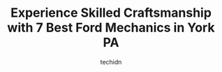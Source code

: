 ---
layout: ampstory
image: https://images.unsplash.com/photo-1607120717423-5cfbccc9e245?ixlib=rb-4.0.3&ixid=MnwxMjA3fDB8MHxwaG90by1wYWdlfHx8fGVufDB8fHx8&auto=format&fit=crop&w=640&h=853&q=80
author: techidn
featured: false
description: Looking for reliable and skilled Ford Mechanic in York PA, USA? Your search ends here with the 7 best Ford Mechanic in town. With their expertise and commitment to delivering exceptional ser
title: Experience Skilled Craftsmanship with 7 Best Ford Mechanics in York PA
cover:
   title: Experience Skilled Craftsmanship with 7 Best Ford Mechanics in York PA
   subtitle: Rickpate
   background: https://images.unsplash.com/photo-1607120717423-5cfbccc9e245?ixlib=rb-4.0.3&ixid=MnwxMjA3fDB8MHxwaG90by1wYWdlfHx8fGVufDB8fHx8&auto=format&fit=crop&w=640&h=853&q=80

pages: 
 - layout: thirds
   top: <h1>#1 Geos Auto Repair LLC</h1>
   bottom: "<p>Theyre honest and treat me well. Doesnt feel like theyre out to just get my money. Great work. Always busy so dont wait till the last minute to send your vehicle in.</p>"
   background: https://www.knot35.com/toplist/wp-content/uploads/2023/06/best-ford-mechanic-1-in-york-pa-1685837264.jpeg
   backgroundblur: true
 - layout: thirds
   top: <h1>#2 Pilgrims Car Care Center</h1>
   bottom: "<p>367 Rose Ave, York, PA 17401, United States</p>"
   background: https://www.knot35.com/toplist/wp-content/uploads/2023/06/best-ford-mechanic-2-in-york-pa-1685837265.jpeg
   cta:
      link: https://www.knot35.com/toplist/experience-skilled-craftsmanship-with-7-best-ford-mechanics-in-york-pa/
      text: Experience Skilled Craftsmanship with 7 Best Ford Mechanics in York PA
 - layout: thirds
   top: <h1>#3 Rodneys Auto Repair Shop</h1>
   bottom: "<p>450 N George St, York, PA 17401, United States</p>"
   background: https://www.knot35.com/toplist/wp-content/uploads/2023/06/best-ford-mechanic-3-in-york-pa-1685837265.jpeg
   cta:
      link: https://www.knot35.com/toplist/experience-skilled-craftsmanship-with-7-best-ford-mechanics-in-york-pa/
      text: Experience Skilled Craftsmanship with 7 Best Ford Mechanics in York PA
 - layout: thirds
   top: <h1>#4 L&R Auto Repair</h1>
   bottom: "<p>320 S Pine St, York, PA 17403, United States</p>"
   background: https://images.unsplash.com/photo-1489648022186-8f49310909a0?ixlib=rb-4.0.3&ixid=MnwxMjA3fDB8MHxwaG90by1wYWdlfHx8fGVufDB8fHx8&auto=format&fit=crop&w=640&h=853&q=80
   cta:
      link: https://www.knot35.com/toplist/experience-skilled-craftsmanship-with-7-best-ford-mechanics-in-york-pa/
      text: Experience Skilled Craftsmanship with 7 Best Ford Mechanics in York PA
 - layout: thirds
   top: <h1>#5 F & M Auto Repair</h1>
   bottom: "<p>540 E Prospect St, York, PA 17403, United States</p>"
   background: https://images.unsplash.com/photo-1561679660-d00ee1e0dc8e?ixlib=rb-4.0.3&ixid=MnwxMjA3fDB8MHxwaG90by1wYWdlfHx8fGVufDB8fHx8&auto=format&fit=crop&w=640&h=853&q=80
   cta:
      link: https://www.knot35.com/toplist/experience-skilled-craftsmanship-with-7-best-ford-mechanics-in-york-pa/
      text: Experience Skilled Craftsmanship with 7 Best Ford Mechanics in York PA
 - layout: thirds
   top: <h1>#6 Carmate Auto Center LLC</h1>
   bottom: "<p>1334 Bannister St, York, PA 17404, United States</p>"
   background: https://images.unsplash.com/photo-1595364397663-fca4f075d796?ixlib=rb-4.0.3&ixid=MnwxMjA3fDB8MHxwaG90by1wYWdlfHx8fGVufDB8fHx8&auto=format&fit=crop&w=640&h=853&q=80
   cta:
      link: https://www.knot35.com/toplist/experience-skilled-craftsmanship-with-7-best-ford-mechanics-in-york-pa/
      text: Experience Skilled Craftsmanship with 7 Best Ford Mechanics in York PA
 - layout: thirds
   top: <h1>#7 Bradford Automotive</h1>
   bottom: "<p>1245 W Locust St, York, PA 17404, United States</p>"
   background: https://images.unsplash.com/photo-1552083974-186346191183?ixlib=rb-4.0.3&ixid=MnwxMjA3fDB8MHxwaG90by1wYWdlfHx8fGVufDB8fHx8&auto=format&fit=crop&w=640&h=853&q=80
   cta:
      link: https://www.knot35.com/toplist/experience-skilled-craftsmanship-with-7-best-ford-mechanics-in-york-pa/
      text: Experience Skilled Craftsmanship with 7 Best Ford Mechanics in York PA
 - layout: thirds
   middle: Continue reading...
   background: https://images.unsplash.com/photo-1599422314077-f4dfdaa4cd09?ixlib=rb-4.0.3&ixid=MnwxMjA3fDB8MHxwaG90by1wYWdlfHx8fGVufDB8fHx8&auto=format&fit=crop&w=640&h=853&q=80
   cta:
      link: https://www.knot35.com/toplist/experience-skilled-craftsmanship-with-7-best-ford-mechanics-in-york-pa/
      text: Experience Skilled Craftsmanship with 7 Best Ford Mechanics in York PA
      
---